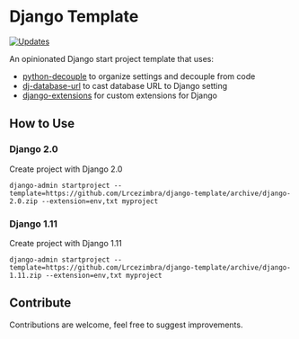 # Django Template
[![Updates](https://pyup.io/repos/github/Lrcezimbra/django-template/shield.svg)](https://pyup.io/repos/github/Lrcezimbra/django-template/)

An opinionated Django start project template that uses:
- [python-decouple](https://github.com/henriquebastos/python-decouple) to organize settings and decouple from code
- [dj-database-url](https://github.com/kennethreitz/dj-database-url) to cast database URL to Django setting
- [django-extensions](https://github.com/django-extensions/django-extensions) for custom extensions for Django


## How to Use
### Django 2.0
Create project with Django 2.0
```
django-admin startproject --template=https://github.com/Lrcezimbra/django-template/archive/django-2.0.zip --extension=env,txt myproject
```
### Django 1.11
Create project with Django 1.11
```
django-admin startproject --template=https://github.com/Lrcezimbra/django-template/archive/django-1.11.zip --extension=env,txt myproject
```

## Contribute

Contributions are welcome, feel free to suggest improvements.
